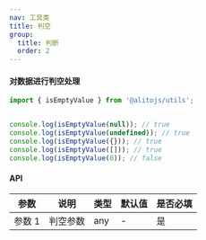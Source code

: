 ```yaml
---
nav: 工具类
title: 判空
group:
  title: 判断
  order: 2
---
```


#### 对数据进行判空处理

```js
import { isEmptyValue } from '@alitojs/utils';


console.log(isEmptyValue(null)); // true
console.log(isEmptyValue(undefined)); // true
console.log(isEmptyValue({})); // true
console.log(isEmptyValue([])); // true
console.log(isEmptyValue(0)); // false
```

#### API

| 参数   | 说明     | 类型 | 默认值 | 是否必填 |
| ------ | -------- | ---- | ------ | -------- |
| 参数 1 | 判空参数 | any  | -      | 是       |
